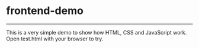 # frontend-demo
----------
This is a very simple demo to show how HTML, CSS and JavaScript work.
Open test.html with your browser to try.
